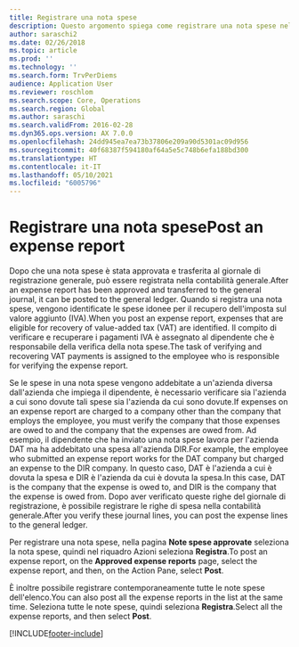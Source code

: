 ```yaml
---
title: Registrare una nota spese
description: Questo argomento spiega come registrare una nota spese nella contabilità generale.
author: saraschi2
ms.date: 02/26/2018
ms.topic: article
ms.prod: ''
ms.technology: ''
ms.search.form: TrvPerDiems
audience: Application User
ms.reviewer: roschlom
ms.search.scope: Core, Operations
ms.search.region: Global
ms.author: saraschi
ms.search.validFrom: 2016-02-28
ms.dyn365.ops.version: AX 7.0.0
ms.openlocfilehash: 24dd945ea7ea73b37806e209a90d5301ac09d956
ms.sourcegitcommit: 40f68387f594180af64a5e5c748b6efa188bd300
ms.translationtype: HT
ms.contentlocale: it-IT
ms.lasthandoff: 05/10/2021
ms.locfileid: "6005796"
---
```

# <a name="post-an-expense-report"></a><span data-ttu-id="6a405-103">Registrare una nota spese</span><span class="sxs-lookup"><span data-stu-id="6a405-103">Post an expense report</span></span>

<span data-ttu-id="6a405-104">Dopo che una nota spese è stata approvata e trasferita al giornale di registrazione generale, può essere registrata nella contabilità generale.</span><span class="sxs-lookup"><span data-stu-id="6a405-104">After an expense report has been approved and transferred to the general journal, it can be posted to the general ledger.</span></span> <span data-ttu-id="6a405-105">Quando si registra una nota spese, vengono identificate le spese idonee per il recupero dell'imposta sul valore aggiunto (IVA).</span><span class="sxs-lookup"><span data-stu-id="6a405-105">When you post an expense report, expenses that are eligible for recovery of value-added tax (VAT) are identified.</span></span> <span data-ttu-id="6a405-106">Il compito di verificare e recuperare i pagamenti IVA è assegnato al dipendente che è responsabile della verifica della nota spese.</span><span class="sxs-lookup"><span data-stu-id="6a405-106">The task of verifying and recovering VAT payments is assigned to the employee who is responsible for verifying the expense report.</span></span>

<span data-ttu-id="6a405-107">Se le spese in una nota spese vengono addebitate a un'azienda diversa dall'azienda che impiega il dipendente, è necessario verificare sia l'azienda a cui sono dovute tali spese sia l'azienda da cui sono dovute.</span><span class="sxs-lookup"><span data-stu-id="6a405-107">If expenses on an expense report are charged to a company other than the company that employs the employee, you must verify the company that those expenses are owed to and the company that the expenses are owed from.</span></span> <span data-ttu-id="6a405-108">Ad esempio, il dipendente che ha inviato una nota spese lavora per l'azienda DAT ma ha addebitato una spesa all'azienda DIR.</span><span class="sxs-lookup"><span data-stu-id="6a405-108">For example, the employee who submitted an expense report works for the DAT company but charged an expense to the DIR company.</span></span> <span data-ttu-id="6a405-109">In questo caso, DAT è l'azienda a cui è dovuta la spesa e DIR è l'azienda da cui è dovuta la spesa.</span><span class="sxs-lookup"><span data-stu-id="6a405-109">In this case, DAT is the company that the expense is owed to, and DIR is the company that the expense is owed from.</span></span> <span data-ttu-id="6a405-110">Dopo aver verificato queste righe del giornale di registrazione, è possibile registrare le righe di spesa nella contabilità generale.</span><span class="sxs-lookup"><span data-stu-id="6a405-110">After you verify these journal lines, you can post the expense lines to the general ledger.</span></span>

<span data-ttu-id="6a405-111">Per registrare una nota spese, nella pagina **Note spese approvate** seleziona la nota spese, quindi nel riquadro Azioni seleziona **Registra**.</span><span class="sxs-lookup"><span data-stu-id="6a405-111">To post an expense report, on the **Approved expense reports** page, select the expense report, and then, on the Action Pane, select **Post**.</span></span>

<span data-ttu-id="6a405-112">È inoltre possibile registrare contemporaneamente tutte le note spese dell'elenco.</span><span class="sxs-lookup"><span data-stu-id="6a405-112">You can also post all the expense reports in the list at the same time.</span></span> <span data-ttu-id="6a405-113">Seleziona tutte le note spese, quindi seleziona **Registra**.</span><span class="sxs-lookup"><span data-stu-id="6a405-113">Select all the expense reports, and then select **Post**.</span></span>


[!INCLUDE[footer-include](../includes/footer-banner.md)]